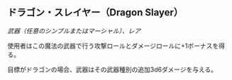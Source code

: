 ## ドラゴン・スレイヤー（Dragon Slayer）
*武器（任意のシンプルまたはマーシャル）、レア*

使用者はこの魔法の武器で行う攻撃ロールとダメージロールに+1ボーナスを得る。

目標がドラゴンの場合、武器はその武器種別の追加3d6ダメージを与える。